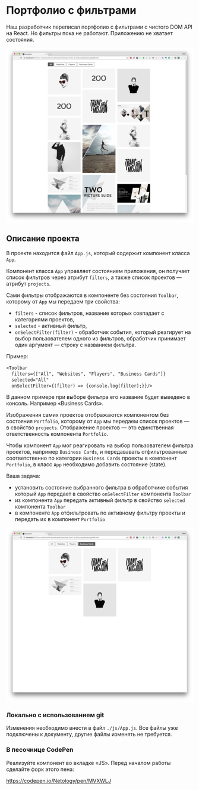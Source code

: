 Портфолио с фильтрами
===

Наш разработчик переписал портфолио с фильтрами с чистого DOM API на React. Но фильтры пока не работают. Приложению не хватает состояния.

![portfolio-all](./assets/portfolio-all.png)

## Описание проекта

В проекте находится файл `App.js`, который содержит компонент класса `App`.

Компонент класса `App` управляет состоянием приложения, он получает список фильтров через атрибут `filters`, а также список проектов — атрибут `projects`.

Сами фильтры отображаются в компоненте без состояния `Toolbar`, которому от `App` мы передаем три свойства:
- `filters` - список фильтров, название которых совпадает с категориями проектов,
- `selected` - активный фильтр,
- `onSelectFilter(filter)` - обработчик события, который реагирует на выбор пользователем одного из фильтров, обработчик принимает один аргумент — строку с названием фильтра.

Пример:
```
<Toolbar
  filters={["All", "Websites", "Flayers", "Business Cards"]}
  selected="All"
  onSelectFilter={(filter) => {console.log(filter);}}/>
```

В данном примере при выборе фильтра его название будет выведено в консоль. Например «Business Cards».

Изображения самих проектов отображаются компонентом без состояния `Portfolio`, которому от `App` мы передаем список проектов — в свойство `projects`. Отображение проектов — это единственная ответственность компонента `Portfolio`.

Чтобы компонент `App` мог реагировать на выбор пользователем фильтра проектов, например `Business Cards`, и передававать отфильтрованные соответственно по категории `Business Cards` проекты в компонент `Portfolio`, в класс `App` необходимо добавить состояние (state).

Ваша задача:
- установить состояние выбранного фильтра в обработчике события который `App` передает в свойство `onSelectFilter` компонента `Toolbar`
- из компонента `App` передать активный фильтр в свойство `selected` компонента `Toolbar`
- в компоненте `App` отфильтровать по активному фильтру проекты и передать их в компонент `Portfolio`

![portfolio-cards.png](./assets/portfolio-cards.png)

### Локально с использованием git

Изменения необходимо внести в файл `./js/App.js`. Все файлы уже подключены к документу, другие файлы изменять не требуется.

### В песочнице CodePen

Реализуйте компонент во вкладке «JS». Перед началом работы сделайте форк этого пена:

https://codepen.io/Netology/pen/MVXWLJ
